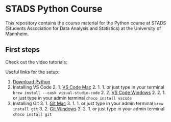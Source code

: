 # STADS Python Course

This repository contains the course material for the Python course at STADS (Students Association for Data Analysis and Statistics) at the University of Mannheim.

## First steps

Check out the video tutorials:

Useful links for the setup:

1. [Download Python](https://docs.python-guide.org/starting/installation/ "Properly installing Python Guide")
2. Installing VS Code
    2. 1. [VS Code Mac](https://formulae.brew.sh/cask/visual-studio-code "Installing VS Code for Mac")
        2. 1. 1. or just type in your terminal `brew install --cask visual-studio-code`
    2. 2. [VS Code Windows](https://community.chocolatey.org/packages/vscode "Installing VS Code for Windows")
        2. 2. 1. or just type in your admin terminal `choco install vscode`
3. Installing Git
    3. 1. [Git Mac](https://formulae.brew.sh/formula/git "Installing Git for Mac")
        3. 1. 1. or just type in your admin terminal `brew install git`
    3. 2. [Git Windows](https://community.chocolatey.org/packages/git "Installing Git for Windows")
        3. 2. 1. or just type in your admin terminal `choco install git`
